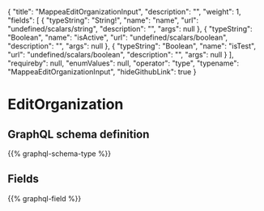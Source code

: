{
  "title": "MappeaEditOrganizationInput",
  "description": "",
  "weight": 1,
  "fields": [
    {
      "typeString": "String!",
      "name": "name",
      "url": "undefined/scalars/string",
      "description": "",
      "args": null
    },
    {
      "typeString": "Boolean",
      "name": "isActive",
      "url": "undefined/scalars/boolean",
      "description": "",
      "args": null
    },
    {
      "typeString": "Boolean",
      "name": "isTest",
      "url": "undefined/scalars/boolean",
      "description": "",
      "args": null
    }
  ],
  "requireby": null,
  "enumValues": null,
  "operator": "type",
  "typename": "MappeaEditOrganizationInput",
  "hideGithubLink": true
}
# EditOrganization
## GraphQL schema definition

{{% graphql-schema-type %}}

## Fields

{{% graphql-field %}}
